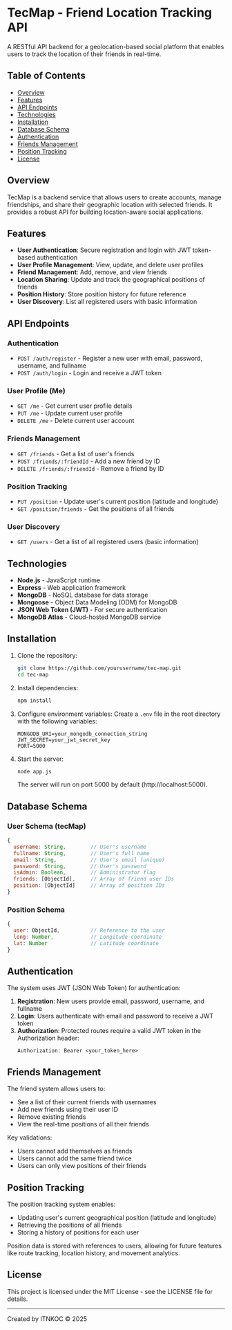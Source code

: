 # TecMap - Friend Location Tracking API


A RESTful API backend for a geolocation-based social platform that enables users to track the location of their friends in real-time.

## Table of Contents
- [Overview](#overview)
- [Features](#features)
- [API Endpoints](#api-endpoints)
- [Technologies](#technologies)
- [Installation](#installation)
- [Database Schema](#database-schema)
- [Authentication](#authentication)
- [Friends Management](#friends-management)
- [Position Tracking](#position-tracking)
- [License](#license)

## Overview

TecMap is a backend service that allows users to create accounts, manage friendships, and share their geographic location with selected friends. It provides a robust API for building location-aware social applications.

## Features

- **User Authentication**: Secure registration and login with JWT token-based authentication
- **User Profile Management**: View, update, and delete user profiles
- **Friend Management**: Add, remove, and view friends
- **Location Sharing**: Update and track the geographical positions of friends
- **Position History**: Store position history for future reference
- **User Discovery**: List all registered users with basic information

## API Endpoints

### Authentication
- `POST /auth/register` - Register a new user with email, password, username, and fullname
- `POST /auth/login` - Login and receive a JWT token

### User Profile (Me)
- `GET /me` - Get current user profile details
- `PUT /me` - Update current user profile
- `DELETE /me` - Delete current user account

### Friends Management
- `GET /friends` - Get a list of user's friends
- `POST /friends/:friendId` - Add a new friend by ID
- `DELETE /friends/:friendId` - Remove a friend by ID

### Position Tracking
- `PUT /position` - Update user's current position (latitude and longitude)
- `GET /position/friends` - Get the positions of all friends

### User Discovery
- `GET /users` - Get a list of all registered users (basic information)

## Technologies

- **Node.js** - JavaScript runtime
- **Express** - Web application framework
- **MongoDB** - NoSQL database for data storage
- **Mongoose** - Object Data Modeling (ODM) for MongoDB
- **JSON Web Token (JWT)** - For secure authentication
- **MongoDB Atlas** - Cloud-hosted MongoDB service

## Installation

1. Clone the repository:
   ```bash
   git clone https://github.com/yourusername/tec-map.git
   cd tec-map
   ```

2. Install dependencies:
   ```bash
   npm install
   ```

3. Configure environment variables:
   Create a `.env` file in the root directory with the following variables:
   ```
   MONGODB_URI=your_mongodb_connection_string
   JWT_SECRET=your_jwt_secret_key
   PORT=5000
   ```

4. Start the server:
   ```bash
   node app.js
   ```
   
   The server will run on port 5000 by default (http://localhost:5000).

## Database Schema

### User Schema (tecMap)
```javascript
{
  username: String,        // User's username
  fullname: String,        // User's full name
  email: String,           // User's email (unique)
  password: String,        // User's password
  isAdmin: Boolean,        // Administrator flag
  friends: [ObjectId],     // Array of friend user IDs
  position: [ObjectId]     // Array of position IDs
}
```

### Position Schema
```javascript
{
  user: ObjectId,          // Reference to the user
  long: Number,            // Longitude coordinate
  lat: Number              // Latitude coordinate
}
```

## Authentication

The system uses JWT (JSON Web Token) for authentication:

1. **Registration**: New users provide email, password, username, and fullname
2. **Login**: Users authenticate with email and password to receive a JWT token
3. **Authorization**: Protected routes require a valid JWT token in the Authorization header:
   ```
   Authorization: Bearer <your_token_here>
   ```

## Friends Management

The friend system allows users to:
- See a list of their current friends with usernames
- Add new friends using their user ID
- Remove existing friends
- View the real-time positions of all their friends

Key validations:
- Users cannot add themselves as friends
- Users cannot add the same friend twice
- Users can only view positions of their friends

## Position Tracking

The position tracking system enables:
- Updating user's current geographical position (latitude and longitude)
- Retrieving the positions of all friends
- Storing a history of positions for each user

Position data is stored with references to users, allowing for future features like route tracking, location history, and movement analytics.

## License

This project is licensed under the MIT License - see the LICENSE file for details.

---

Created by ITNKOC © 2025
